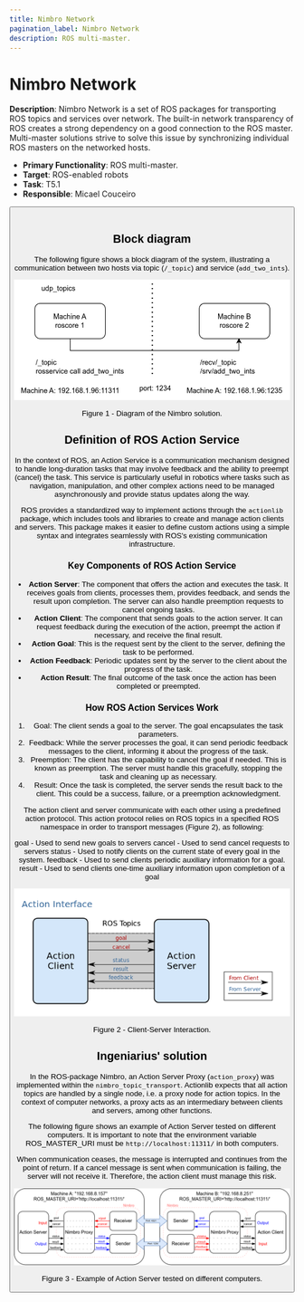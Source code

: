 ```yaml
---
title: Nimbro Network
pagination_label: Nimbro Network
description: ROS multi-master.
---
```


# Nimbro Network

**Description**: Nimbro Network is a set of ROS packages for transporting ROS topics and services over network. The built-in network transparency of ROS creates a strong dependency on a good connection to the ROS master. Multi-master solutions strive to solve this issue by synchronizing individual ROS masters on the networked hosts. 

* **Primary Functionality**: ROS multi-master.
* **Target**: ROS-enabled robots
* **Task**: T5.1
* **Responsible**: Micael Couceiro

<Button label="🔗 openswarm-eu/nimbro_network repository" link="https://github.com/openswarm-eu/nimbro_network" block /><br />

## Block diagram

The following figure shows a block diagram of the system, illustrating a communication between two hosts via topic (`/_topic`) and service (`add_two_ints`).

![nimbro](img/nimbro.png)

Figure 1 - Diagram of the Nimbro solution.


## Definition of ROS Action Service

In the context of ROS, an Action Service is a communication mechanism designed to handle long-duration tasks that may involve feedback and the ability to preempt (cancel) the task. This service is particularly useful in robotics where tasks such as navigation, manipulation, and other complex actions need to be managed asynchronously and provide status updates along the way.

ROS provides a standardized way to implement actions through the `actionlib` package, which includes tools and libraries to create and manage action clients and servers. This package makes it easier to define custom actions using a simple syntax and integrates seamlessly with ROS's existing communication infrastructure.

### Key Components of ROS Action Service

- **Action Server**: The component that offers the action and executes the task. It receives goals from clients, processes them, provides feedback, and sends the result upon completion. The server can also handle preemption requests to cancel ongoing tasks.
- **Action Client**: The component that sends goals to the action server. It can request feedback during the execution of the action, preempt the action if necessary, and receive the final result.
- **Action Goal**: This is the request sent by the client to the server, defining the task to be performed.
- **Action Feedback**: Periodic updates sent by the server to the client about the progress of the task.
- **Action Result**: The final outcome of the task once the action has been completed or preempted.

###  How ROS Action Services Work
1. Goal: The client sends a goal to the server. The goal encapsulates the task parameters.
1. Feedback: While the server processes the goal, it can send periodic feedback messages to the client, informing it about the progress of the task.
1. Preemption: The client has the capability to cancel the goal if needed. This is known as preemption. The server must handle this gracefully, stopping the task and cleaning up as necessary.
1. Result: Once the task is completed, the server sends the result back to the client. This could be a success, failure, or a preemption acknowledgment.

The action client and server communicate with each other using a predefined action protocol. This action protocol relies on ROS topics in a specified ROS namespace in order to transport messages (Figure 2), as following:

goal - Used to send new goals to servers
cancel - Used to send cancel requests to servers
status - Used to notify clients on the current state of every goal in the system.
feedback - Used to send clients periodic auxiliary information for a goal.
result - Used to send clients one-time auxiliary information upon completion of a goal

![action_interface](img/action_interface.png)

Figure 2 - Client-Server Interaction.

## Ingeniarius' solution

In the ROS-package Nimbro, an Action Server Proxy (`action_proxy`) was implemented within the `nimbro_topic_transport`. Actionlib expects that all action topics are handled by a single node, i.e. a proxy node for action topics. In the context of computer networks, a proxy acts as an intermediary between clients and servers, among other functions.

The following figure shows an example of Action Server tested on different computers. It is important to note that the environment variable ROS_MASTER_URI must be `http://localhost:11311/` in both computers.

When communication ceases, the message is interrupted and continues from the point of return. If a cancel message is sent when communication is failing, the server will not receive it. Therefore, the action client must manage this risk.

![diagram_nimbro](img/diagram_nimbro.png)

Figure 3 - Example of Action Server tested on different computers.